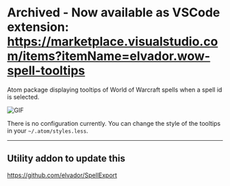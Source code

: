 # Archived - Now available as VSCode extension: https://marketplace.visualstudio.com/items?itemName=elvador.wow-spell-tooltips

Atom package displaying tooltips of World of Warcraft spells when a spell id is selected.

![GIF](http://i.imgur.com/clhRHTe.gif)

There is no configuration currently. You can change the style of the tooltips in your `~/.atom/styles.less`.

---

## Utility addon to update this
https://github.com/elvador/SpellExport
